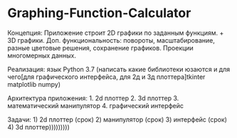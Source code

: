 # Graphing-Function-Calculator
Концепция: 
    Приложение строит 2D графики по заданным функциям. + 3D графики. Доп. функциональность: повороты, масштабирование, разные цветовые решения, сохранение графиков. Проекции многомерных данных.
    
Реализация: 
    язык Python 3.7 (написать какие библиотеки юзаются и для чего[для графического интерфейса, для 2д и 3д плоттера]tkinter matplotlib numpy)
    
Архитектура приложения: 
    1. 2d плоттер
    2. 3d плоттер
    3. математический манипулятор
    4. графический интерфейс
  
Задачи:
    1) 2d плоттер (срок)
    2) манипулятор (срок)
    3) интерфейс (срок)
    4) 3d плоттер)))))))))
